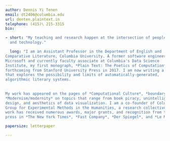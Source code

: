 ```yaml
---
author: Dennis Yi Tenen
email: dt2406@columbia.edu
url: denten.plaintext.in
telephone: (415)\ 215-3315
bio:

- short: "My teaching and research happen at the intersection of people, texts,
  and technology."

  long: "I am an Assistant Professor in the Department of English and
Comparative Literature, Columbia University. A former software engineer at
Microsoft and currently faculty associate at Columbia's Data Science
Institute, my first monograph, *Plain Text: The Poetics of Computation* is
forthcoming from Stanford University Press in 2017. I am now writing a book
that explores the possibility and limits of automatically-generated,
algorithmic literary systems.
  
  
My work has appeared on the pages of *Computational Culture*, *boundary2*, and
*Modernism/modernity* on topics that range from book piracy, unintelligent
design, and aesthetics of data visualization. I am a co-founder of Columbia's
Group for Experimental Methods in the Humanities, a research collective whose
work has received numerous awards, major grants, and recognition from the
press in *The New York Times*, *Fast Company*, *Der Spiegel*, and *Le Monde*."

papersize: letterpaper

---
```


